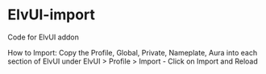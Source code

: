 # ElvUI-import
Code for ElvUI addon


How to Import:
Copy the Profile, Global, Private, Nameplate, Aura into each section of ElvUI under ElvUI > Profile > Import -
Click on Import and Reload
